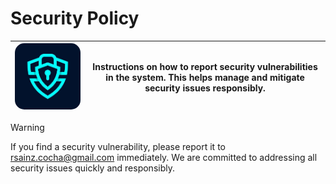# Security Policy

| <img src="/web-ui/src/assets/readme/logo-security.jpg" alt="Logo" width="300" style="border-radius: 15px;"/> | **Instructions on how to report security vulnerabilities in the system. This helps manage and mitigate security issues responsibly.** |
|------------------------------------------------|---------------------------------------------------------------------------------------------------------------------------------------------------------------------------------------------------------------------------|

> [!WARNING]
> If you find a security vulnerability, please report it to rsainz.cocha@gmail.com immediately. We are committed to addressing all security issues quickly and responsibly.
